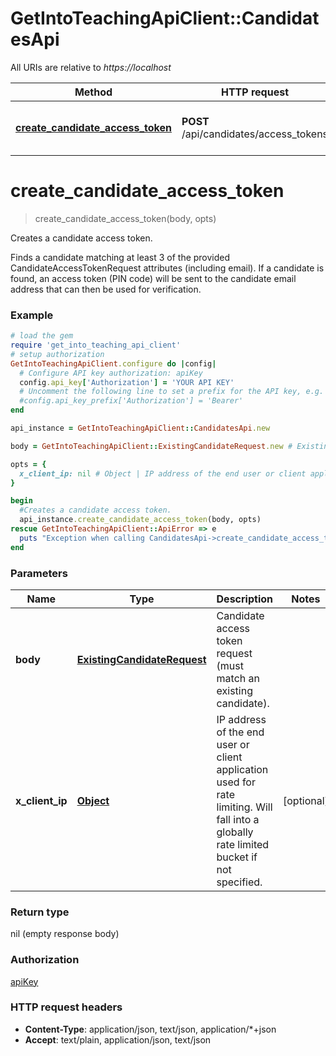 # GetIntoTeachingApiClient::CandidatesApi

All URIs are relative to *https://localhost*

Method | HTTP request | Description
------------- | ------------- | -------------
[**create_candidate_access_token**](CandidatesApi.md#create_candidate_access_token) | **POST** /api/candidates/access_tokens | Creates a candidate access token.


# **create_candidate_access_token**
> create_candidate_access_token(body, opts)

Creates a candidate access token.

  Finds a candidate matching at least 3 of the provided CandidateAccessTokenRequest attributes (including email).   If a candidate is found, an access token (PIN code) will be sent to the candidate email address   that can then be used for verification.

### Example
```ruby
# load the gem
require 'get_into_teaching_api_client'
# setup authorization
GetIntoTeachingApiClient.configure do |config|
  # Configure API key authorization: apiKey
  config.api_key['Authorization'] = 'YOUR API KEY'
  # Uncomment the following line to set a prefix for the API key, e.g. 'Bearer' (defaults to nil)
  #config.api_key_prefix['Authorization'] = 'Bearer'
end

api_instance = GetIntoTeachingApiClient::CandidatesApi.new

body = GetIntoTeachingApiClient::ExistingCandidateRequest.new # ExistingCandidateRequest | Candidate access token request (must match an existing candidate).

opts = { 
  x_client_ip: nil # Object | IP address of the end user or client application used for rate limiting. Will fall into a globally rate limited bucket if not specified.
}

begin
  #Creates a candidate access token.
  api_instance.create_candidate_access_token(body, opts)
rescue GetIntoTeachingApiClient::ApiError => e
  puts "Exception when calling CandidatesApi->create_candidate_access_token: #{e}"
end
```

### Parameters

Name | Type | Description  | Notes
------------- | ------------- | ------------- | -------------
 **body** | [**ExistingCandidateRequest**](ExistingCandidateRequest.md)| Candidate access token request (must match an existing candidate). | 
 **x_client_ip** | [**Object**](.md)| IP address of the end user or client application used for rate limiting. Will fall into a globally rate limited bucket if not specified. | [optional] 

### Return type

nil (empty response body)

### Authorization

[apiKey](../README.md#apiKey)

### HTTP request headers

 - **Content-Type**: application/json, text/json, application/*+json
 - **Accept**: text/plain, application/json, text/json



